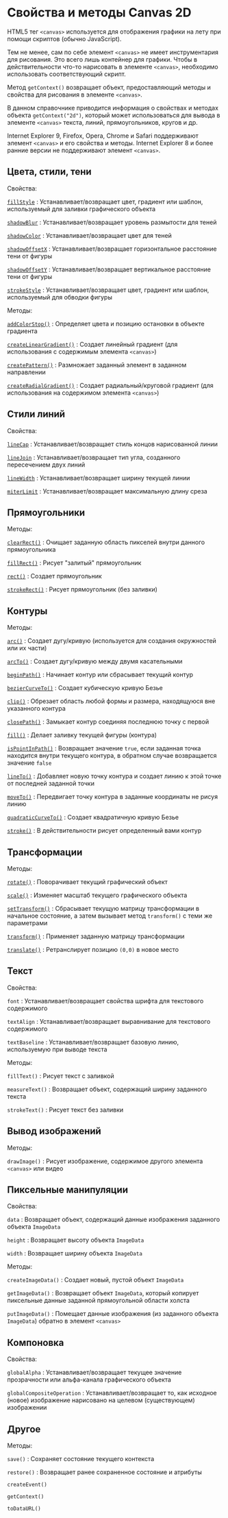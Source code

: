 # Свойства и методы Canvas 2D

HTML5 тег `<canvas>` используется для отображения графики на лету при помощи скриптов (обычно JavaScript).

Тем не менее, сам по себе элемент `<canvas>` не имеет инструментария для рисования. Это всего лишь контейнер для графики. Чтобы в действительности что-то нарисовать в элементе `<canvas>`, необходимо использовать соответствующий скрипт.

Метод `getContext()` возвращает объект, предоставляющий методы и свойства для рисования в элементе `<canvas>`.

В данном справочнике приводится информация о свойствах и методах объекта `getContext("2d")`, который может использоваться для вывода в элементе `<canvas>` текста, линий, прямоугольников, кругов и др.

Internet Explorer 9, Firefox, Opera, Chrome и Safari поддерживают элемент `<canvas>` и его свойства и методы. Internet Explorer 8 и более ранние версии не поддерживают элемент `<canvas>`.

## Цвета, стили, тени

Свойства:

[`fillStyle`](fillstyle.md)
: Устанавливает/возвращает цвет, градиент или шаблон, используемый для заливки графического объекта

[`shadowBlur`](shadowblur.md)
: Устанавливает/возвращает уровень размытости для теней

[`shadowColor`](shadowcolor.md)
: Устанавливает/возвращает цвет для теней

[`shadowOffsetX`](shadowoffsetx.md)
: Устанавливает/возвращает горизонтальное расстояние тени от фигуры

[`shadowOffsetY`](shadowoffsety.md)
: Устанавливает/возвращает вертикальное расстояние тени от фигуры

[`strokeStyle`](strokestyle.md)
: Устанавливает/возвращает цвет, градиент или шаблон, используемый для обводки фигуры

Методы:

[`addColorStop()`](<addcolorstop().md>)
: Определяет цвета и позицию остановки в объекте градиента

[`createLinearGradient()`](<createlineargradient().md>)
: Создает линейный градиент (для использования с содержимым элемента `<canvas>`)

[`createPattern()`](<createpattern().md>)
: Размножает заданный элемент в заданном направлении

[`createRadialGradient()`](<createradialgradient().md>)
: Создает радиальный/круговой градиент (для использования на содержимом элемента `<canvas>`)

## Стили линий

Свойства:

[`lineCap`](linecap.md)
: Устанавливает/возвращает стиль концов нарисованной линии

[`lineJoin`](linejoin.md)
: Устанавливает/возвращает тип угла, созданного пересечением двух линий

[`lineWidth`](linewidth.md)
: Устанавливает/возвращает ширину текущей линии

[`miterLimit`](miterlimit.md)
: Устанавливает/возвращает максимальную длину среза

## Прямоугольники

Методы:

[`clearRect()`](<clearrect().md>)
: Очищает заданную область пикселей внутри данного прямоугольника

[`fillRect()`](<fillrect().md>)
: Рисует "залитый" прямоугольник

[`rect()`](<rect().md>)
: Создает прямоугольник

[`strokeRect()`](<strokerect().md>)
: Рисует прямоугольник (без заливки)

## Контуры

Методы:

[`arc()`](<arc().md>)
: Создает дугу/кривую (используется для создания окружностей или их части)

[`arcTo()`](<arcto().md>)
: Создает дугу/кривую между двумя касательными

[`beginPath()`](<beginpath().md>)
: Начинает контур или сбрасывает текущий контур

[`bezierCurveTo()`](<beziercurveto().md>)
: Создает кубическую кривую Безье

[`clip()`](<clip().md>)
: Обрезает область любой формы и размера, находящуюся вне указанного контура

[`closePath()`](<closepath().md>)
: Замыкает контур соединяя последнюю точку с первой

[`fill()`](<fill().md>)
: Делает заливку текущей фигуры (контура)

[`isPointInPath()`](<ispointinpath().md>)
: Возвращает значение `true`, если заданная точка находится внутри текущего контура, в обратном случае возвращается значение `false`

[`lineTo()`](<lineto().md>)
: Добавляет новую точку контура и создает линию к этой точке от последней заданной точки

[`moveTo()`](<moveto().md>)
: Передвигает точку контура в заданные координаты не рисуя линию

[`quadraticCurveTo()`](<quadraticcurveto().md>)
: Создает квадратичную кривую Безье

[`stroke()`](<stroke().md>)
: В действительности рисует определенный вами контур

## Трансформации

Методы:

[`rotate()`](<rotate().md>)
: Поворачивает текущий графический объект

[`scale()`](<scale().md>)
: Изменяет масштаб текущего графического объекта

[`setTransform()`](<settransform().md>)
: Сбрасывает текущую матрицу трансформации в начальное состояние, а затем вызывает метод `transform()` с теми же параметрами

[`transform()`](<transform().md>)
: Применяет заданную матрицу трансформации

[`translate()`](<translate().md>)
: Ретранслирует позицию `(0,0)` в новое место

## Текст

Свойства:

`font`
: Устанавливает/возвращает свойства шрифта для текстового содержимого

`textAlign`
: Устанавливает/возвращает выравнивание для текстового содержимого

`textBaseline`
: Устанавливает/возвращает базовую линию, используемую при выводе текста

Методы:

`fillText()`
: Рисует текст с заливкой

`measureText()`
: Возвращает объект, содержащий ширину заданного текста

`strokeText()`
: Рисует текст без заливки

## Вывод изображений

Методы:

`drawImage()`
: Рисует изображение, содержимое другого элемента `<canvas>` или видео

## Пиксельные манипуляции

Свойства:

`data`
: Возвращает объект, содержащий данные изображения заданного объекта `ImageData`

`height`
: Возвращает высоту объекта `ImageData`

`width`
: Возвращает ширину объекта `ImageData`

Методы:

`createImageData()`
: Создает новый, пустой объект `ImageData`

`getImageData()`
: Возвращает объект `ImageData`, который копирует пиксельные данные заданной прямоугольной области холста

`putImageData()`
: Помещает данные изображения (из заданного объекта `ImageData`) обратно в элемент `<canvas>`

## Компоновка

Свойства:

`globalAlpha`
: Устанавливает/возвращает текущее значение прозрачности или альфа-канала графического объекта

`globalCompositeOperation`
: Устанавливает/возвращает то, как исходное (новое) изображение нарисовано на целевом (существующем) изображении

## Другое

Методы:

`save()`
: Сохраняет состояние текущего контекста

`restore()`
: Возвращает ранее сохраненное состояние и атрибуты

`createEvent()`

`getContext()`

`toDataURL()`
